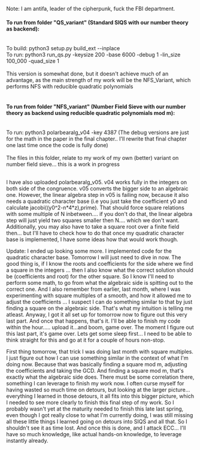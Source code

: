 Note: I am antifa, leader of the cipherpunk, fuck the FBI department. 

#### To run from folder "QS_variant" (Standard SIQS with our number theory as backend):</br></br>
To build: python3 setup.py build_ext --inplace</br>
To run: python3 run_qs.py -keysize 200 -base 6000 -debug 1 -lin_size 100_000 -quad_size 1</br></br>
This version is somewhat done, but it doesn't achieve much of an advantage, as the main strength of my work will be the NFS_Variant, which performs NFS with reducible quadratic polynomials<br><br>
#### To run from folder "NFS_variant" (Number Field Sieve with our number theory as backend using reducible quadratic polynomials mod m):</br></br>
To run: python3 polarbearalg_v04 -key 4387 (The debug versions are just for the math in the paper in the final chapter.. I'll rewrite that final chapter one last time once the code is fully done)</br></br>
The files in this folder, relate to my work of my own (better) variant on number field sieve... this is a work in progress</br></br>

I have also uploaded polarbearalg_v05. v04 works fully in the integers on both side of the congruence. v05 converts the bigger side to an algebraic one. However, the linear algebra step in v05 is failing now, because it also needs a quadratic character base (i.e you just take the coefficient y0 and calculate jacobi((y0^2-n\*4\*z),prime). That should force square relations with some multiple of N inbetween.... if you don't do that, the linear algebra step will just yield two squares smaller then N.... which we don't want. Additionally, you may also have to take a square root over a finite field then... but I'll have to check how to do that once my quadratic character base is implemented, I have some ideas how that would work though. 

Update: I ended up looking some more. I implemented code for the quadratic character base. Tomorrow I will just need to dive in now. The good thing is, if I know the roots and coefficients for the side where we find a square in the integers ... then I also know what the correct solution should be (coefficients and root) for the other square. So I know I'll need to perform some math, to go from what the algebraic side is spitting out to the correct one. And I also remember from earlier, last month, where I was experimenting with square multiples of a smooth, and how it allowed me to adjust the coefficients ... I suspect I can do something similar to that by just finding a square on the algebraic side. That's what my intuition is telling me atleast. Anyway, I got it all set up for tomorrow now to figure out this very last part. And once that happens, that's it. I'll be able to finish my code within the hour..... upload it...and boom, game over. The moment I figure out this last part, it's game over. Lets get some sleep first... I need to be able to think straight for this and go at it for a couple of hours non-stop.

First thing tomorrow, that trick I was doing last month with square multiples. I just figure out how I can use something similar in the context of what I'm doing now. Because that was basically finding a square mod m, adjusting the coefficients and taking the GCD. And finding a square mod m, that's exactly what the algebraic side does. There must be some correlation there, something I can leverage to finish my work now. I often curse myself for having wasted so much time on detours, but looking at the larger picture... everything I learned in those detours, it all fits into this bigger picture, which I needed to see more clearly to finish this final step of my work. So I probably wasn't yet at the maturity needed to finish this late last spring, even though I got really close to what I'm currently doing, I was still missing all these little things I learned going on detours into SIQS and all that. So I shouldn't see it as time lost. And once this is done, and I attack ECC... I'll have so much knowledge, like actual hands-on knowledge, to leverage instantly already.
